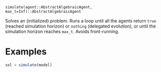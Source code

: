 ```
simulate(agent::AbstractAlgebraicAgent, max_t=Inf)::AbstractAlgebraicAgent
```

Solves an (initialized) problem.  Runs a loop until all the agents return `true` (reached simulation horizon) or `nothing` (delegated evolution), or until the simulation horizon reaches `max_t`. Avoids front-running.

# Examples

```julia
sol = simulate(model)
```
